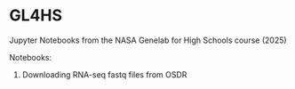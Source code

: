 # GL4HS
Jupyter Notebooks from the NASA Genelab for High Schools course (2025) 

Notebooks:  
1. Downloading RNA-seq fastq files from OSDR
